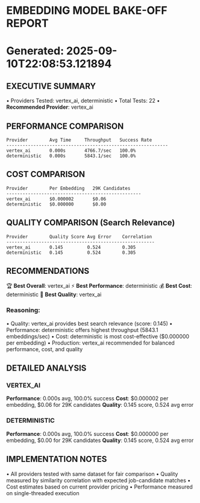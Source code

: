 # EMBEDDING MODEL BAKE-OFF REPORT
Generated: 2025-09-10T22:08:53.121894
============================================================

## EXECUTIVE SUMMARY
• Providers Tested: vertex_ai, deterministic
• Total Tests: 22
• **Recommended Provider**: vertex_ai

## PERFORMANCE COMPARISON
```
Provider        Avg Time     Throughput   Success Rate
------------------------------------------------------------
vertex_ai       0.000s       4766.7/sec   100.0%
deterministic   0.000s       5843.1/sec   100.0%
```

## COST COMPARISON
```
Provider        Per Embedding   29K Candidates
--------------------------------------------------
vertex_ai       $0.000002       $0.06
deterministic   $0.000000       $0.00
```

## QUALITY COMPARISON (Search Relevance)
```
Provider        Quality Score Avg Error    Correlation
-------------------------------------------------------
vertex_ai       0.145         0.524        0.305
deterministic   0.145         0.524        0.305
```

## RECOMMENDATIONS
🏆 **Best Overall**: vertex_ai
⚡ **Best Performance**: deterministic
💰 **Best Cost**: deterministic
🎯 **Best Quality**: vertex_ai

### Reasoning:
• Quality: vertex_ai provides best search relevance (score: 0.145)
• Performance: deterministic offers highest throughput (5843.1 embeddings/sec)
• Cost: deterministic is most cost-effective ($0.000000 per embedding)
• Production: vertex_ai recommended for balanced performance, cost, and quality

## DETAILED ANALYSIS

### VERTEX_AI
**Performance**: 0.000s avg, 100.0% success
**Cost**: $0.000002 per embedding, $0.06 for 29K candidates
**Quality**: 0.145 score, 0.524 avg error

### DETERMINISTIC
**Performance**: 0.000s avg, 100.0% success
**Cost**: $0.000000 per embedding, $0.00 for 29K candidates
**Quality**: 0.145 score, 0.524 avg error

## IMPLEMENTATION NOTES
• All providers tested with same dataset for fair comparison
• Quality measured by similarity correlation with expected job-candidate matches
• Cost estimates based on current provider pricing
• Performance measured on single-threaded execution